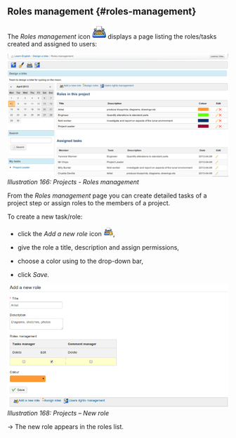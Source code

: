 ## Roles management {#roles-management}

The _Roles management_ icon ![](../assets/graphics311.png) displays a page listing the roles/tasks created and assigned to users:

![](../assets/graphics322.png)*Illustration 166: Projects - Roles management*

From the _Roles management_ page you can create detailed tasks of a project step or assign roles to the members of a project.

To create a new task/role:

*   click the _Add a new role_ icon ![](../assets/graphics313.gif),

*   give the role a title, description and assign permissions,

*   choose a color using to the drop-down bar,

*   click _Save._

![](../assets/graphics316.png)*Illustration 168: Projects – New role*

→ The new role appears in the roles list.